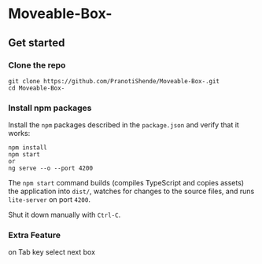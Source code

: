 # Moveable-Box-
## Get started

### Clone the repo

```shell
git clone https://github.com/PranotiShende/Moveable-Box-.git
cd Moveable-Box-
```

### Install npm packages

Install the `npm` packages described in the `package.json` and verify that it works:

```shell
npm install
npm start
or
ng serve --o --port 4200
```

The `npm start` command builds (compiles TypeScript and copies assets) the application into `dist/`, watches for changes to the source files, and runs `lite-server` on port `4200`.

Shut it down manually with `Ctrl-C`.

### Extra Feature
on Tab key select next box

